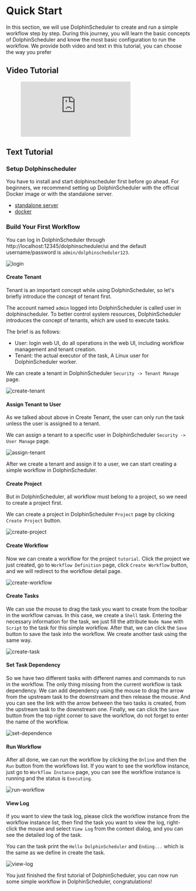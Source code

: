 # Quick Start

In this section, we will use DolphinScheduler to create and run a simple workflow step by step. During this journey,
you will learn the basic concepts of DolphinScheduler and know the most basic configuration to run the workflow. We
provide both video and text in this tutorial, you can choose the way you prefer

## Video Tutorial

<figure class="video_container"> 
  <iframe src="https://www.youtube.com/embed/nrF20hpCkug" frameborder="0" allowfullscreen="true"></iframe>
</figure>

## Text Tutorial

### Setup Dolphinscheduler

You have to install and start dolphinscheduler first before go ahead. For beginners, we recommend setting up
DolphinScheduler with the official Docker image or with the standalone server.

* [standalone server](https://dolphinscheduler.apache.org/en-us/docs/3.1.3/guide/installation/standalone)
* [docker](https://dolphinscheduler.apache.org/en-us/docs/3.1.3/guide/start/docker)

### Build Your First Workflow

You can log in DolphinScheduler through http://localhost:12345/dolphinscheduler/ui and the default username/password
is `admin/dolphinscheduler123`.

![login](../../../../img/start/login.gif)

#### Create Tenant

Tenant is an important concept while using DolphinScheduler, so
let's briefly introduce the concept of tenant first.

The account named `admin` logged into DolphinScheduler is called user in dolphinscheduler.
To better control system resources, DolphinScheduler introduces the concept of
tenants, which are used to execute tasks.

The brief is as follows:

* User: login web UI, do all operations in the web UI, including workflow management and tenant creation.
* Tenant: the actual executor of the task, A Linux user for DolphinScheduler worker.

We can create a tenant in DolphinScheduler `Security -> Tenant Manage` page.

![create-tenant](../../../../img/start/create-tenant.gif)

#### Assign Tenant to User

As we talked about above in Create Tenant, the user can only run the task unless the user is assigned to a tenant.

We can assign a tenant to a specific user in DolphinScheduler `Security -> User Manage` page.

![assign-tenant](../../../../img/start/assign-tenant.gif)

After we create a tenant and assign it to a user, we can start creating a
simple workflow in DolphinScheduler.

#### Create Project

But in DolphinScheduler, all workflow must belong to a project, so we need
to create a project first.

We can create a project in DolphinScheduler `Project` page by clicking
`Create Project` button.

![create-project](../../../../img/start/create-project.gif)

#### Create Workflow

Now we can create a workflow for the project `tutorial`. Click the project we just created,
go to `Workflow Definition` page, click `Create Workflow` button, and we will redirect
to the workflow detail page.

![create-workflow](../../../../img/start/create-workflow.gif)

#### Create Tasks

We can use the mouse to drag the task you want to create from the toolbar in the workflow canvas.
In this case, we create a `Shell` task. Entering the necessary information for the task,
we just fill the attribute `Node Name` with `Script` to the task for this simple workflow.
After that, we can click the `Save` button to save the task into the workflow. We create another task
using the same way.

![create-task](../../../../img/start/create-task.gif)

#### Set Task Dependency

So we have two different tasks with different names and commands to run in the workflow. The
only thing missing from the current workflow is task dependency. We can add dependency using
the mouse to drag the arrow from the upstream task to the downstream and then release the mouse.
And you can see the link with the arrow between the two tasks is created, from the upstream
task to the downstream one. Finally, we can click the `Save` button from the top right corner
to save the workflow, do not forget to enter the name of the workflow.

![set-dependence](../../../../img/start/set-dep.gif)

#### Run Workflow

After all done, we can run the workflow by clicking the `Online` and then the `Run` button from
the workflows list. If you want to see the workflow instance, just go to `Workflow Instance`
page, you can see the workflow instance is running and the status is `Executing`.

![run-workflow](../../../../img/start/run-workflow.gif)

#### View Log

If you want to view the task log, please click the workflow instance from the workflow instance
list, then find the task you want to view the log, right-click the mouse and select `View Log`
from the context dialog, and you can see the detailed log of the task.

You can the task print the `Hello DolphinScheduler` and `Ending...` which is the same as we
define in create the task.

![view-log](../../../../img/start/view-log.gif)

You just finished the first tutorial of DolphinScheduler, you can now run some simple workflow
in DolphinScheduler, congratulations!
